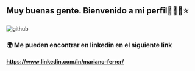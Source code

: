 ## Muy buenas gente. Bienvenido a mi perfil👋👋👋⭐




![github](https://user-images.githubusercontent.com/39442992/176988948-80d45306-35dc-4994-960a-1d2399f79cc8.png)

###  🌍 Me pueden encontrar en linkedin en el siguiente link
#### https://www.linkedin.com/in/mariano-ferrer/


<!--
**cracka07/cracka07** is a ✨ _special_ ✨ repository because its `README.md` (this file) appears on your GitHub profile.

Here are some ideas to get you started:

- 🔭 I’m currently working on ...
- 🌱 I’m currently learning ...
- 👯 I’m looking to collaborate on ...
- 🤔 I’m looking for help with ...
- 💬 Ask me about ...
- 📫 How to reach me: ...
- 😄 Pronouns: ...
- ⚡ Fun fact: ...
-->
